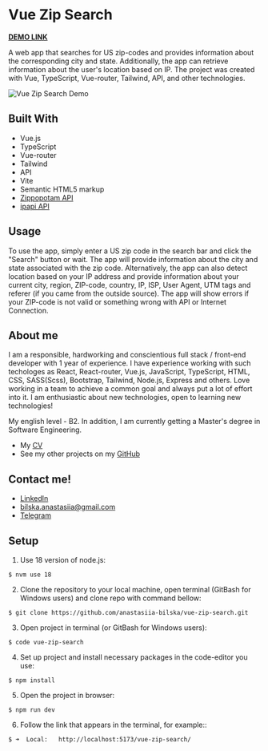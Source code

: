 # Vue Zip Search

**[DEMO LINK](https://anastasiia-bilska.github.io/vue-zip-search/#/search)**

A web app that searches for US zip-codes and provides information about the corresponding city and state. Additionally, the app can retrieve information about the user's location based on IP. The project was created with Vue, TypeScript, Vue-router, Tailwind, API, and other technologies.

![Vue Zip Search Demo](https://media1.giphy.com/media/v1.Y2lkPTc5MGI3NjExMzY4N2IwMGNhMDVjYWU5ZmNhMTMxOTJlZGIwMDRkNWNlNWE5ZGFmOSZjdD1n/lHQmPb2nBDFpyDHspv/giphy.gif)

## Built With

- Vue.js
- TypeScript
- Vue-router
- Tailwind
- API
- Vite
- Semantic HTML5 markup
- [Zippopotam API](https://www.zippopotam.us/)
- [ipapi API](https://ipapi.co/)

## Usage

To use the app, simply enter a US zip code in the search bar and click the "Search" button or wait. The app will provide information about the city and state associated with the zip code. Alternatively, the app can also detect location based on your IP address and provide information about your current city, region, ZIP-code, country, IP, ISP, User Agent, UTM tags and referer (if you came from the outside source). The app will show errors if your ZIP-code is not valid or something wrong with API or Internet Connection.

## About me

I am a responsible, hardworking and conscientious full stack / front-end developer with 1 year of experience. I have experience working with such techologes as React, React-router, Vue.js, JavaScript, TypeScript, HTML, CSS, SASS(Scss), Bootstrap, Tailwind, Node.js, Express and others. Love working in a team to achieve a common goal and always put a lot of effort into it. I am enthusiastic about new technologies, open to learning new technologies!

My english level - B2. In addition, I am currently getting a Master's degree in Software Engineering.

- My [CV](https://drive.google.com/file/d/1gOQMPn07YmSbp538cD81bUw-Y-ovFbAV/view?usp=sharing)
- See my other projects on my [GitHub](https://github.com/anastasiia-bilska)

## Contact me!

- [LinkedIn](https://www.zippopotam.us/)
- [bilska.anastasiia@gmail.com](mailto:bilska.anastasiia@gmail.com)
- [Telegram](https://t.me/AnastasiiaBilska)

## Setup

1. Use 18 version of node.js:
```
$ nvm use 18
```

2. Clone the repository to your local machine, open terminal (GitBash for Windows users) and clone repo with command bellow:
```
$ git clone https://github.com/anastasiia-bilska/vue-zip-search.git
```

3. Open project in terminal (or GitBash for Windows users):
```
$ code vue-zip-search
```

4. Set up project and install necessary packages in the code-editor you use:
```
$ npm install
```

5. Open the project in browser:
```
$ npm run dev
```

6. Follow the link that appears in the terminal, for example::
```
$ ➜  Local:   http://localhost:5173/vue-zip-search/
```
